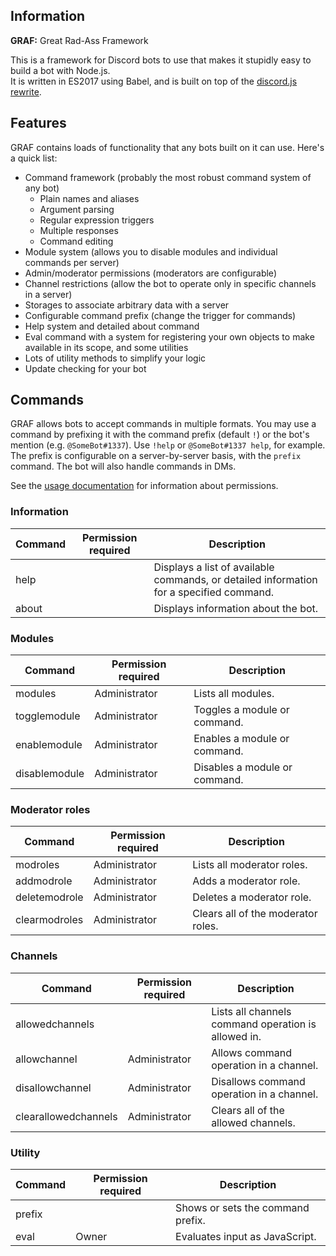 ## Information
**GRAF:** Great Rad-Ass Framework

This is a framework for Discord bots to use that makes it stupidly easy to build a bot with Node.js.  
It is written in ES2017 using Babel, and is built on top of the [discord.js rewrite](https://github.com/hydrabolt/discord.js/tree/indev-rewrite).

## Features
GRAF contains loads of functionality that any bots built on it can use.
Here's a quick list:
- Command framework (probably the most robust command system of any bot)
	* Plain names and aliases
	* Argument parsing
	* Regular expression triggers
	* Multiple responses
	* Command editing
- Module system (allows you to disable modules and individual commands per server)
- Admin/moderator permissions (moderators are configurable)
- Channel restrictions (allow the bot to operate only in specific channels in a server)
- Storages to associate arbitrary data with a server
- Configurable command prefix (change the trigger for commands)
- Help system and detailed about command
- Eval command with a system for registering your own objects to make available in its scope, and some utilities
- Lots of utility methods to simplify your logic
- Update checking for your bot

## Commands
GRAF allows bots to accept commands in multiple formats.
You may use a command by prefixing it with the command prefix (default `!`) or the bot's mention (e.g. `@SomeBot#1337`).
Use `!help` or `@SomeBot#1337 help`, for example.
The prefix is configurable on a server-by-server basis, with the `prefix` command.
The bot will also handle commands in DMs.

See the [usage documentation](./usage.html#permissions) for information about permissions.

### Information
| Command          | Permission required | Description                                                                                         |
|------------------|---------------------|-----------------------------------------------------------------------------------------------------|
| help             |                     | Displays a list of available commands, or detailed information for a specified command.             |
| about            |                     | Displays information about the bot.                                                                 |

### Modules
| Command          | Permission required | Description                                                                                         |
|------------------|---------------------|-----------------------------------------------------------------------------------------------------|
| modules          | Administrator       | Lists all modules.                                                                                  |
| togglemodule     | Administrator       | Toggles a module or command.                                                                        |
| enablemodule     | Administrator       | Enables a module or command.                                                                        |
| disablemodule    | Administrator       | Disables a module or command.                                                                       |

### Moderator roles
| Command          | Permission required | Description                                                                                         |
|------------------|---------------------|-----------------------------------------------------------------------------------------------------|
| modroles         | Administrator       | Lists all moderator roles.                                                                          |
| addmodrole       | Administrator       | Adds a moderator role.                                                                              |
| deletemodrole    | Administrator       | Deletes a moderator role.                                                                           |
| clearmodroles    | Administrator       | Clears all of the moderator roles.                                                                  |

### Channels
| Command              | Permission required | Description                                                                                     |
|----------------------|---------------------|-------------------------------------------------------------------------------------------------|
| allowedchannels      |                     | Lists all channels command operation is allowed in.                                             |
| allowchannel         | Administrator       | Allows command operation in a channel.                                                          |
| disallowchannel      | Administrator       | Disallows command operation in a channel.                                                       |
| clearallowedchannels | Administrator       | Clears all of the allowed channels.                                                             |

### Utility
| Command          | Permission required | Description                                                                                         |
|------------------|---------------------|-----------------------------------------------------------------------------------------------------|
| prefix           |                     | Shows or sets the command prefix.                                                                   |
| eval             | Owner               | Evaluates input as JavaScript.                                                                      |

